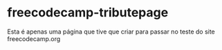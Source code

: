 # freecodecamp-tributepage
Esta é apenas uma página que tive que criar para passar no teste do site freecodecamp.org
